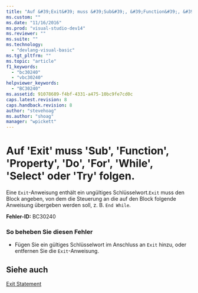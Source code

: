 ```yaml
---
title: "Auf &#39;Exit&#39; muss &#39;Sub&#39;, &#39;Function&#39;, &#39;Property&#39;, &#39;Do&#39;, &#39;For&#39;, &#39;While&#39;, &#39;Select&#39; oder &#39;Try&#39; folgen. | Microsoft Docs"
ms.custom: ""
ms.date: "11/16/2016"
ms.prod: "visual-studio-dev14"
ms.reviewer: ""
ms.suite: ""
ms.technology: 
  - "devlang-visual-basic"
ms.tgt_pltfrm: ""
ms.topic: "article"
f1_keywords: 
  - "bc30240"
  - "vbc30240"
helpviewer_keywords: 
  - "BC30240"
ms.assetid: 91078689-f4bf-4331-a475-10bc9fe7cd0c
caps.latest.revision: 8
caps.handback.revision: 8
author: "stevehoag"
ms.author: "shoag"
manager: "wpickett"
---
```

# Auf &#39;Exit&#39; muss &#39;Sub&#39;, &#39;Function&#39;, &#39;Property&#39;, &#39;Do&#39;, &#39;For&#39;, &#39;While&#39;, &#39;Select&#39; oder &#39;Try&#39; folgen.
Eine `Exit`\-Anweisung enthält ein ungültiges Schlüsselwort.`Exit` muss den Block angeben, von dem die Steuerung an die auf den Block folgende Anweisung übergeben werden soll, z. B. `End While`.  
  
 **Fehler\-ID:** BC30240  
  
### So beheben Sie diesen Fehler  
  
-   Fügen Sie ein gültiges Schlüsselwort im Anschluss an `Exit` hinzu, oder entfernen Sie die `Exit`\-Anweisung.  
  
## Siehe auch  
 [Exit Statement](../../visual-basic/language-reference/statements/exit-statement.md)